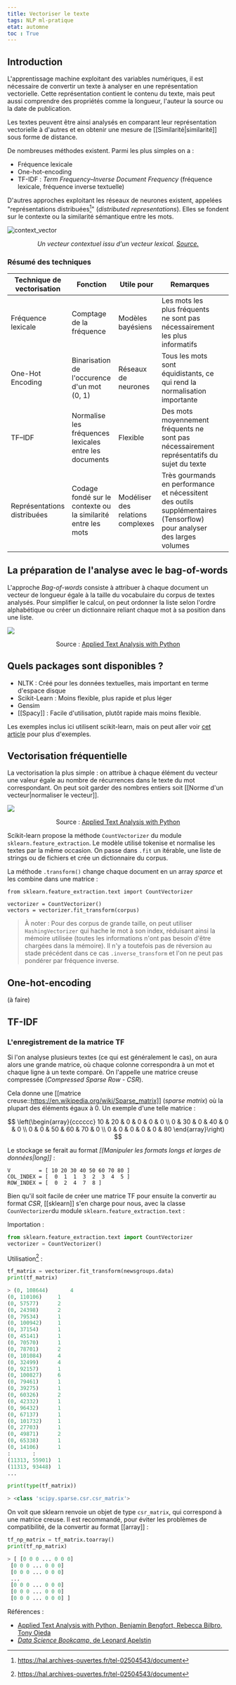 ```yaml
---
title: Vectoriser le texte
tags: NLP ml-pratique
etat: automne
toc : True
---
```


## Introduction
L'apprentissage machine exploitant des variables numériques, il est nécessaire de convertir un texte à analyser en une représentation vectorielle. Cette représentation contient le contenu du texte, mais peut aussi comprendre des propriétés comme la longueur, l'auteur la source ou la date de publication.

Les textes peuvent être ainsi analysés en comparant leur représentation vectorielle à d'autres et en obtenir une mesure de [[Similarité\|similarité]] sous forme de distance.

De nombreuses méthodes existent. Parmi les plus simples on a :

- Fréquence lexicale
- One-hot-encoding
- TF-IDF : *Term Frequency–Inverse Document Frequency* (fréquence lexicale, fréquence inverse textuelle)

D'autres approches exploitant les réseaux de neurones existent, appelées "représentations distribuées[^1]" (*distributed representations*). Elles se fondent sur le contexte ou la similarité sémantique entre les mots.

![context_vector](/assets/img/context_vector.png#center)
<div align="center">
	<p> <i>
Un vecteur contextuel issu d'un vecteur lexical.  <a href="https://www.aclweb.org/anthology/W06-2501.pdf">Source.</a></i>
	</p>
</div>


[^1]: https://hal.archives-ouvertes.fr/tel-02504543/document

### Résumé des techniques

| Technique de vectorisation      | Fonction                                           | Utile pour                           | Remarques                                                                        |   |
|-----------------------------|----------------------------------------------------|-------------------------------------|---------------------------------------------------------------------------------------|---|
| Fréquence lexicale             | Comptage de la fréquence                            | Modèles bayésiens                    | Les mots les plus fréquents ne sont pas nécessairement les plus informatifs                                  |   |
| One-Hot Encoding            | Binarisation de l'occurence d'un mot (0, 1)                   | Réseaux de neurones                     | Tous les mots sont équidistants, ce qui rend la normalisation importante                               |   |
| TF–IDF                      | Normalise les fréquences lexicales entre les documents      | Flexible                     | Des mots moyennement fréquents ne sont pas nécessairement représentatifs du sujet du texte                |   |
| Représentations distribuées | Codage fondé sur le contexte ou la similarité entre les mots | Modéliser des relations complexes | Très gourmands en performance et nécessitent des outils supplémentaires (Tensorflow) pour analyser des larges volumes|   |


## La préparation de l'analyse avec le bag-of-words

L'approche *Bag-of-words* consiste à attribuer à chaque document un vecteur de longueur égale à la taille du vocabulaire du corpus de textes analysés. Pour simplifier le calcul, on peut ordonner la liste selon l'ordre alphabétique ou créer un dictionnaire reliant chaque mot à sa position dans une liste.

![](/assets/img/bag-of-word.png#center)

<div align="center">
	<p>
  Source : <a href="https://https://www.oreilly.com/library/view/applied-text-analysis/9781491963036/ch04.html">Applied Text Analysis with Python</a>
	</p>
</div>

## Quels packages sont disponibles ? 

- NLTK : Créé pour les données textuelles, mais important en terme d'espace disque
- Scikit-Learn : Moins flexible, plus rapide et plus léger
- Gensim
- [[Spacy]] : Facile d'utilisation, plutôt rapide mais moins flexible.

Les exemples inclus ici utilisent scikit-learn, mais on peut aller voir [cet article](https://www.oreilly.com/library/view/applied-text-analysis/9781491963036/ch04.html) pour plus d'exemples.

## Vectorisation fréquentielle

La vectorisation la plus simple : on attribue à chaque élément du vecteur une valeur égale au nombre de récurrences dans le texte du mot correspondant. On peut soit garder des nombres entiers soit [[Norme d'un vecteur\|normaliser le vecteur]].

![](/assets/img/fréquence.png#center)
<div align="center">
	<p>
  Source : <a href="https://https://www.oreilly.com/library/view/applied-text-analysis/9781491963036/ch04.html">Applied Text Analysis with Python</a>
</p>
</div>

Scikit-learn propose la méthode `CountVectorizer` du module `sklearn.feature_extraction`. Le modèle utilisé tokenise et normalise les textes par la même occasion. On passe dans `.fit` un itérable, une liste de strings ou de fichiers et crée un dictionnaire du corpus.

La méthode `.transform()` change chaque document en un array *sparce* et les combine dans une matrice :

```pythpn
from sklearn.feature_extraction.text import CountVectorizer

vectorizer = CountVectorizer()
vectors = vectorizer.fit_transform(corpus)
````

> À noter : Pour des corpus de grande taille, on peut utiliser `HashingVectorizer` qui hache le mot à son index, réduisant ainsi la mémoire utilisée (toutes les informations n'ont pas besoin d'être chargées dans la mémoire). Il n'y a toutefois pas de réversion au stade précédent dans ce cas `.inverse_transform` et l'on ne peut pas pondérer par fréquence inverse.

## One-hot-encoding

(à faire)

## TF-IDF

### L'enregistrement de la matrice TF

Si l'on analyse plusieurs textes (ce qui est généralement le cas), on aura alors une grande matrice, où chaque colonne correspondra à un mot et chaque ligne à un texte comparé. On l'appelle une matrice creuse compressée (*Compressed Sparse Row - CSR*).

Cela donne une [[matrice creuse::https://en.wikipedia.org/wiki/Sparse_matrix]] (*sparse matrix*) où la plupart des éléments égaux à 0. Un exemple d'une telle matrice :

$$
\left(\begin{array}{cccccc}
10 & 20 & 0 & 0 & 0 & 0 \\
0 & 30 & 0 & 40 & 0 & 0 \\
0 & 0 & 50 & 60 & 70 & 0 \\
0 & 0 & 0 & 0 & 0 & 80
\end{array}\right)
$$

Le stockage se ferait au format *[[Manipuler les formats longs et larges de données\|long]]* :

```
V         = [ 10 20 30 40 50 60 70 80 ]
COL_INDEX = [  0  1  1  3  2  3  4  5 ]   
ROW_INDEX = [  0  2  4  7  8 ]
````

Bien qu'il soit facile de créer une matrice TF pour ensuite la convertir au format *CSR*, [[sklearn]] s'en charge pour nous, avec la classe `CounVectorizer`du module `sklearn.feature_extraction.text` :

Importation :
```python
from sklearn.feature_extraction.text import CountVectorizer
vectorizer = CountVectorizer()
````

Utilisation[^1] :
```python
tf_matrix = vectorizer.fit_transform(newsgroups.data)
print(tf_matrix)

> (0, 108644)       4
(0, 110106)     1
(0, 57577)      2
(0, 24398)      2
(0, 79534)      1
(0, 100942)     1
(0, 37154)      1
(0, 45141)      1
(0, 70570)      1
(0, 78701)      2
(0, 101084)     4
(0, 32499)      4
(0, 92157)      1
(0, 100827)     6
(0, 79461)      1
(0, 39275)      1
(0, 60326)      2
(0, 42332)      1
(0, 96432)      1
(0, 67137)      1
(0, 101732)     1
(0, 27703)      1
(0, 49871)      2
(0, 65338)      1
(0, 14106)      1
:       :
(11313, 55901)  1
(11313, 93448)  1
...
````

```python
print(type(tf_matrix))

> <class 'scipy.sparse.csr.csr_matrix'>
````

On voit que sklearn renvoie un objet de type `csr_matrix`, qui correspond à une matrice creuse. Il est recommandé, pour éviter les problèmes de compatibilité, de la convertir au format [[array]] :

```python
tf_np_matrix = tf_matrix.toarray()
print(tf_np_matrix)

> [ [0 0 0 ... 0 0 0]
 [0 0 0 ... 0 0 0]
 [0 0 0 ... 0 0 0]
 ...
 [0 0 0 ... 0 0 0]
 [0 0 0 ... 0 0 0]
 [0 0 0 ... 0 0 0] ]
  ````



Références :

- [Applied Text Analysis with Python, Benjamin Bengfort, Rebecca Bilbro, Tony Ojeda](https://www.oreilly.com/library/view/applied-text-analysis/9781491963036/)
- [*Data Science Bookcamp*, de Leonard Apelstin](https://www.manning.com/books/data-science-bookcamp)

[^1]: Exemple tiré de *Data Science Bookcamp*, de Leonard Apelstin, utilisant le `newsgroup` dataset (`from sklearn.datasets import fetch_20newsgroups`)